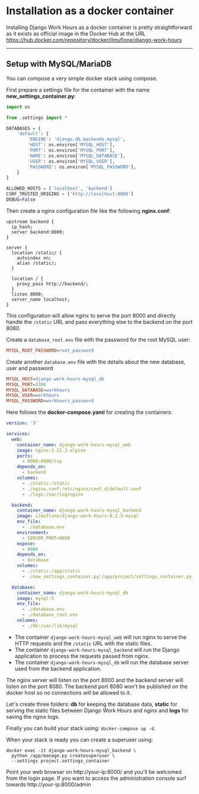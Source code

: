 # Installation as a docker container

Installing Django Work Hours as a docker container is pretty straightforward as
it exists as official image in the Docker Hub at the URL
https://hub.docker.com/repository/docker/ilmuflone/django-work-hours

---

## Setup with MySQL/MariaDB

You can compose a very simple docker stack using compose.

First prepare a settings file for the container with the name
**new_settings_container.py**:

```python
import os

from .settings import *

DATABASES = {
    'default': {
        'ENGINE': 'django.db.backends.mysql',
        'HOST': os.environ['MYSQL_HOST'],
        'PORT': os.environ['MYSQL_PORT'],
        'NAME': os.environ['MYSQL_DATABASE'],
        'USER': os.environ['MYSQL_USER'],
        'PASSWORD': os.environ['MYSQL_PASSWORD'],
    }
}

ALLOWED_HOSTS = ['localhost', 'backend']
CSRF_TRUSTED_ORIGINS = ['http://localhost:8000']
DEBUG=False
```

Then create a nginx configuration file like the following **nginx.conf**:

```
upstream backend {
  ip_hash;
  server backend:8080;
}

server {
  location /static/ {
    autoindex on;
    alias /static/;
  }

  location / {
    proxy_pass http://backend/;
  }
  listen 8000;
  server_name localhost;
}
```

This configuration will allow nginx to serve the port 8000 and directly handle
the `/static` URL and pass everything else to the backend on the port 8080.

Create a `database_root.env` file with the password for the root MySQL user:
```ini
MYSQL_ROOT_PASSWORD=root_password
```

Create another `database.env` file with the details about the new database,
user and password

```ini
MYSQL_HOST=django-work-hours-mysql_db
MYSQL_PORT=3306
MYSQL_DATABASE=workhours
MYSQL_USER=workhours
MYSQL_PASSWORD=workhours_password
```
Here follows the **docker-compose.yaml** for creating the containers:

```yaml
version: '3'

services:
  web:
    container_name: django-work-hours-mysql_web
    image: nginx:1.21.3-alpine
    ports:
      - 8000:8000/tcp
    depends_on:
      - backend
    volumes:
      - ./static:/static
      - ./nginx.conf:/etc/nginx/conf.d/default.conf
      - ./logs:/var/log/nginx

  backend:
    container_name: django-work-hours-mysql_backend
    image: ilmuflone/django-work-hours:0.2.3-mysql
    env_file:
      - ./database.env
    environment:
      - SERVER_PORT=8080
    expose:
      - 8080
    depends_on:
      - database
    volumes:
      - ./static:/app/static
      - ./new_settings_container.py:/app/project/settings_container.py

  database:
    container_name: django-work-hours-mysql_db
    image: mysql:5
    env_file:
      - ./database.env
      - ./database_root.env
    volumes:
      - ./db:/var/lib/mysql
```

- The container `django-work-hours-mysql_web` will run nginx to serve the HTTP
requests and the `/static` URL with the static files.
- The container `django-work-hours-mysql_backend` will run the Django
application to process the requests passed from nginx.
- The container `django-work-hours-mysql_db` will run the database server used
from the backend application.

The nginx server will listen on the port 8000 and the backend server will listen
on the port 8080. The backend port 8080 won't be published on the docker host so
no connections will be allowed to it.

Let's create three folders: **db** for keeping the database data, **static**
for serving the static files between Django Work Hours and nginx and **logs**
for saving the nginx logs.

Finally you can build your stack using: `docker-compose up -d`.

When your stack is ready you can create a superuser using:

    docker exec -it django-work-hours-mysql_backend \
      python /app/manage.py createsuperuser \
      --settings project.settings_container

Point your web browser on http://your-ip:8000/ and you'll be welcomed from the
login page. If you want to access the administration console surf towards
http://your-ip:8000/admin
